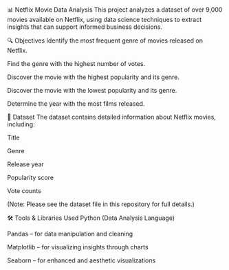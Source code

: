 📊 Netflix Movie Data Analysis
This project analyzes a dataset of over 9,000 movies available on Netflix, using data science techniques to extract insights that can support informed business decisions.

🔍 Objectives
Identify the most frequent genre of movies released on Netflix.

Find the genre with the highest number of votes.

Discover the movie with the highest popularity and its genre.

Discover the movie with the lowest popularity and its genre.

Determine the year with the most films released.

📂 Dataset
The dataset contains detailed information about Netflix movies, including:

Title

Genre

Release year

Popularity score

Vote counts

(Note: Please see the dataset file in this repository for full details.)

🛠️ Tools & Libraries Used
Python (Data Analysis Language)

Pandas – for data manipulation and cleaning

Matplotlib – for visualizing insights through charts

Seaborn – for enhanced and aesthetic visualizations
